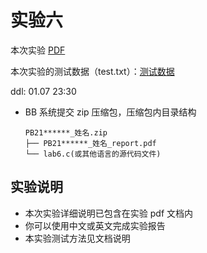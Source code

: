 # 实验六

本次实验 [PDF](/pdf/lab6.pdf)

本次实验的测试数据（test.txt）：[测试数据](/test.txt)

ddl: 01.07 23:30

- BB 系统提交 zip 压缩包，压缩包内目录结构
  ```
  PB21******_姓名.zip
  ├── PB21******_姓名_report.pdf
  └── lab6.c(或其他语言的源代码文件)
  ```

## 实验说明

- 本次实验详细说明已包含在实验 pdf 文档内
- 你可以使用中文或英文完成实验报告
- 本实验测试方法见文档说明
